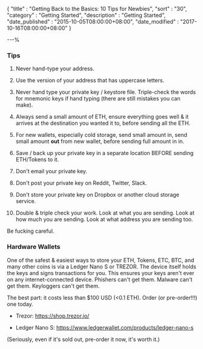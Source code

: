 {
"title"       : "Getting Back to the Basics: 10 Tips for Newbies",
"sort"        : "30",
"category"    : "Getting Started",
"description" : "Getting Started",
"date_published" : "2015-10-05T08:00:00+08:00",
"date_modified"  : "2017-10-16T08:00:00+08:00"
}

---%


### Tips

1. Never hand-type your address.

2. Use the version of your address that has uppercase letters.

3. Never hand type your private key / keystore file. Triple-check the words for mnemonic keys if hand typing (there are still mistakes you can make).

4. Always send a small amount of ETH, ensure everything goes well & it arrives at the destination you wanted it to, before sending all the ETH.

5. For new wallets, especially cold storage, send small amount in, send small amount **out** from new wallet, before sending full amount in in.

6. Save / back up your private key in a separate location BEFORE sending ETH/Tokens to it.

7. Don't email your private key.

8. Don't post your private key on Reddit, Twitter, Slack.

9. Don't store your private key on Dropbox or another cloud storage service.

10. Double & triple check your work. Look at what you are sending. Look at how much you are sending. Look at what address you are sending too.

Be fucking careful.



### Hardware Wallets

One of the safest & easiest ways to store your ETH, Tokens, ETC, BTC, and many other coins is via a Ledger Nano S or TREZOR. The device itself holds the keys and signs transactions for you. This ensures your keys aren't ever on any internet-connected device. Phishers can't get them. Malware can't get them. Keyloggers can't get them.

The best part: it costs less than $100 USD (<0.1 ETH). Order (or pre-order!!!) one today.

- Trezor: https://shop.trezor.io/

- Ledger Nano S: https://www.ledgerwallet.com/products/ledger-nano-s

 (Seriously, even if it's sold out, pre-order it now, it's worth it.)
